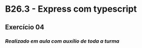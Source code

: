 # B26.3 - Express com typescript

## Exercício 04

### *Realizado em aula com auxílio de toda a turma*
